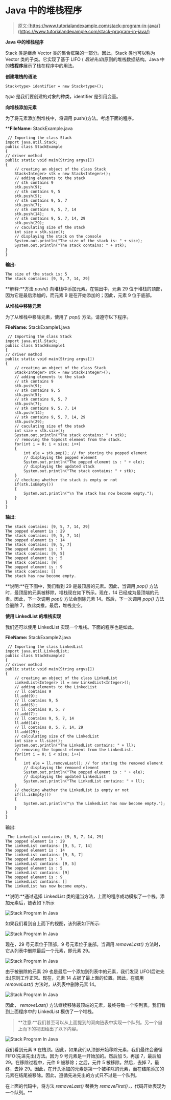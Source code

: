 # Java 中的堆栈程序

> 原文:[https://www.tutorialandexample.com/stack-program-in-java/](https://www.tutorialandexample.com/stack-program-in-java/)

**Java 中的堆栈程序**

Stack 类是继承 Vector 类的集合框架的一部分。因此，Stack 类也可以称为 Vector 类的子类。它实现了基于 LIFO ( *后进先出*)原则的堆栈数据结构。Java 中的**栈程序**展示了栈在程序中的用法。

**创建堆栈的语法**

```
Stack<type> identifier = new Stack<type>();
```

*type* 是我们要创建的对象的种类，identifier 是引用变量。

**向堆栈添加元素**

为了将元素添加到堆栈中，将调用 push()方法。考虑下面的程序。

 ****FileName:** StackExample.java

```
 // Importing the class Stack
import java.util.Stack;
public class StackExample
{
// driver method
public static void main(String argvs[])
{
    // creating an object of the class Stack
    Stack<Integer> stk = new Stack<Integer>();
    // adding elements to the stack
    // stk contains 9
    stk.push(9);
    // stk contains 9, 5
    stk.push(5);
    // stk contains 9, 5, 7
    stk.push(7);
    // stk contains 9, 5, 7, 14
    stk.push(14);
    // stk contains 9, 5, 7, 14, 29
    stk.push(29);
    // caculating size of the stack
    int size = stk.size();
    // displaying the stack on the console
    System.out.println("The size of the stack is: " + size);
    System.out.println("The stack contains: " + stk);
}
} 
```

**输出:**

```
The size of the stack is: 5
The stack contains: [9, 5, 7, 14, 29] 
```

**解释:**方法 *push()* 向堆栈中添加元素。在输出中，元素 29 位于堆栈的顶部，因为它是最后添加的，而元素 9 是在开始添加的；因此，元素 9 位于底部。

**从堆栈中移除元素**

为了从堆栈中移除元素，使用了 *pop()* 方法。请遵守以下程序。

**FileName:** StackExample1.java

```
 // Importing the class Stack
import java.util.Stack;
public class StackExample1
{
// driver method
public static void main(String argvs[])
{
    // creating an object of the class Stack
    Stack<Integer> stk = new Stack<Integer>();
    // adding elements to the stack
    // stk contains 9
    stk.push(9);
    // stk contains 9, 5
    stk.push(5);
    // stk contains 9, 5, 7
    stk.push(7);
    // stk contains 9, 5, 7, 14
    stk.push(14);
    // stk contains 9, 5, 7, 14, 29
    stk.push(29);
    // caculating size of the stack
    int size = stk.size();
    System.out.println("The stack contains: " + stk);
    // removing the topmost element from the stack.
    for(int i = 0; i < size; i++)
    {
        int ele = stk.pop(); // for storing the popped element
        // displaying the popped element
        System.out.println("The popped element is : " + ele);
        // displaying the updated stack
        System.out.println("The stack contains: " + stk);
    }
    // checking whether the stack is empty or not
    if(stk.isEmpty())
    {
        System.out.println("\n The stack has now become empty.");
    }
}
} 
```

**输出:**

```
The stack contains: [9, 5, 7, 14, 29]
The popped element is : 29
The stack contains: [9, 5, 7, 14]
The popped element is : 14
The stack contains: [9, 5, 7]
The popped element is : 7
The stack contains: [9, 5]
The popped element is : 5
The stack contains: [9]
The popped element is : 9
The stack contains: []
The stack has now become empty. 
```

**说明:**在下图中，我们看到 29 是最顶层的元素。因此，当调用 *pop()* 方法时，最顶层的元素被移除，堆栈现在如下所示。现在，14 已经成为最顶端的元素。因此，下一次调用 *pop()* 方法会删除元素 14。然后，下一次调用 *pop()* 方法会删除 7，依此类推。最后，堆栈变空。

**使用 LinkedList 的堆栈实现**

我们还可以使用 LinkedList 实现一个堆栈。下面的程序也是如此。

**FileName:** StackExample2.java

```
 // Importing the class LinkedList
import java.util.LinkedList;
public class StackExample2
{
// driver method
public static void main(String argvs[])
{
    // creating an object of the class LinkedList
    LinkedList<Integer> ll = new LinkedList<Integer>();
    // adding elements to the LinkedList
    // ll contains 9
    ll.add(9);
    // ll contains 9, 5
    ll.add(5);
    // ll contains 9, 5, 7
    ll.add(7);
    // ll contains 9, 5, 7, 14
    ll.add(14);
    // ll contains 0, 5, 7, 14, 29
    ll.add(29);
    // calculating size of the LinkedList
    int size = ll.size();
    System.out.println("The LinkedList contains: " + ll);
    // removing the topmost element from the LinkedList.
    for(int i = 0; i < size; i++)
    {
        int ele = ll.removeLast(); // for storing the removed element
        // displaying the removed element
        System.out.println("The popped element is : " + ele);
        // displaying the updated LinkedList
        System.out.println("The LinkedList contains: " + ll);
    }
    // checking whether the LinkedList is empty or not
    if(ll.isEmpty())
    {
        System.out.println("\n The LinkedList has now become empty.");
    }
}
} 
```

输出:

```
 The LinkedList contains: [9, 5, 7, 14, 29]
The popped element is : 29
The LinkedList contains: [9, 5, 7, 14]
The popped element is : 14
The LinkedList contains: [9, 5, 7]
The popped element is : 7
The LinkedList contains: [9, 5]
The popped element is : 5
The LinkedList contains: [9]
The popped element is : 9
The LinkedList contains: []
The LinkedList has now become empty. 
```

**说明:**通过选择 LinkedList 类的适当方法，上面的程序成功模拟了一个栈。添加元素后，链表如下所示

![Stack Program In Java](../Images/e134e7b3b9c5f53cb8e1fde1f3cd0963.png)  

如果我们看到自上而下的视图，该列表如下所示:

![Stack Program In Java](../Images/d74df1d25b4d9b62246721b932390132.png)  

现在，29 号元素位于顶部，9 号元素位于底部。当调用 *removeLast()* 方法时，它从列表中删除最后一个元素，即元素 29。

![Stack Program In Java](../Images/1b6dae1aa1066a7330938e7dfb929eee.png)  

由于被删除的元素 29 也是最后一个添加到列表中的元素，我们发现 LIFO(后进先出)原则工作正常。现在，元素 14 占据了最上面的位置。因此，在调用 *removeLast()* 方法时，从列表中删除元素 14。

![Stack Program In Java](../Images/c28be5fcfe92df32bda0bde1c4ff046b.png)  

因此， *removeLast()* 方法继续移除最顶端的元素，最终导致一个空列表。我们看到上面程序中的 LinkedList 模仿了一个堆栈。

> **注意:**我们甚至可以从上面提到的双向链表中实现一个队列。另一个自上而下的视图给出了以下内容。

![Stack Program In Java](../Images/5db208a43420d122dd4761e365955a4c.png)  

我们看到元素 9 在栈顶。因此，如果我们从顶部开始移除元素，我们最终会遵循 FIFO(先进先出)方法。因为 9 号元素是一开始加的。然后加 5，再加 7，最后加 29。在移除过程中，元件 9 被移除；之后，元件 5 被移除。然后，去掉 7，最终，去掉 29。因此，在开头添加的元素是第一个被移除的元素，而在结尾添加的元素在结尾被移除。因此，遵循先进先出的方式只不过是一个队列。

在上面的代码中，将方法 *removeLast()* 替换为 *removeFirst()，*，代码开始表现为一个队列。**